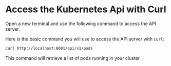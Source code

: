 # Access the Kubernetes Api with Curl

Open a new terminal and use the following command to access the API server.

Here is the basic command you will use to access the API server with `curl`:

```bash
curl http://localhost:8001/api/v1/pods
```

This command will retrieve a list of pods running in your cluster.
